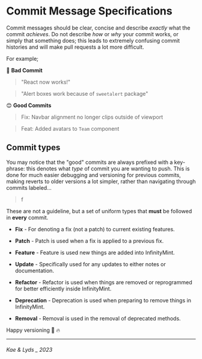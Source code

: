# Commit Message Specifications

Commit messages should be clear, concise and describe _exactly_ what the commit _achieves_.
Do not describe _how_ or _why_ your commit works, or simply that something does; this leads to extremely confusing commit histories and will make pull requests a lot more difficult.

For example;

📛 **Bad Commit**

> "React now works!"

> "Alert boxes work because of `sweetalert` package"

😊 **Good Commits**

> Fix: Navbar alignment no longer clips outside of viewport

> Feat: Added avatars to `Team` component

## Commit types

You may notice that the "good" commits are always prefixed with a key-phrase: this denotes what _type_ of commit you are wanting to push. This is done for much easier debugging and versioning for previous commits, making reverts to older versions a lot simpler, rather than navigating through commits labeled...

> f

These are not a guideline, but a set of uniform types that **must** be followed in **every** commit.

-   **Fix** - For denoting a fix (not a patch) to current existing features.

-   **Patch** - Patch is used when a fix is applied to a previous fix.

-   **Feature** - Feature is used new things are added into InfinityMint.

-   **Update** - Specifically used for any updates to either notes or documentation.

-   **Refactor** - Refactor is used when things are removed or reprogrammed for better efficiently inside InfinityMint.

-   **Deprecation** - Deprecation is used when preparing to remove things in InfinityMint.

-   **Removal** - Removal is used in the removal of deprecated methods.

Happy versioning 💯 🔥

---

###### Kae & Lyds \_ 2023
